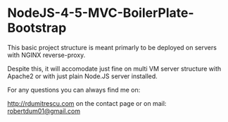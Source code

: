 # NodeJS-4-5-MVC-BoilerPlate-Bootstrap

This basic project structure is meant primarly to be deployed on servers with NGINX reverse-proxy.

Despite this, it will accomodate just fine on multi VM server structure with Apache2 or with just plain Node.JS server installed.

For any questions you can always find me on:

http://rdumitrescu.com on the contact page or on mail:
robertdum01@gmail.com
